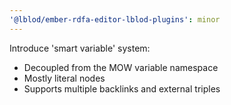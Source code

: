```yaml
---
'@lblod/ember-rdfa-editor-lblod-plugins': minor
---
```


Introduce 'smart variable' system:
- Decoupled from the MOW variable namespace
- Mostly literal nodes
- Supports multiple backlinks and external triples

